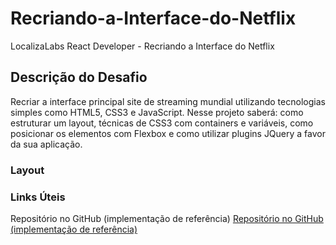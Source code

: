# Recriando-a-Interface-do-Netflix
LocalizaLabs React Developer - Recriando a Interface do Netflix

## Descrição do Desafio
Recriar a interface principal site de streaming mundial utilizando tecnologias simples como HTML5, CSS3 e JavaScript. Nesse projeto saberá: como estruturar um layout, técnicas de CSS3 com containers e variáveis, como posicionar os elementos com Flexbox e como utilizar plugins JQuery a favor da sua aplicação.

### Layout

### Links Úteis
Repositório no GitHub (implementação de referência)
<a href="https://hermes.digitalinnovation.one/lab_projects/files/b30832b8-e9dc-42da-98a5-24d908dc3011.zip">Repositório no GitHub (implementação de referência)<a/>
